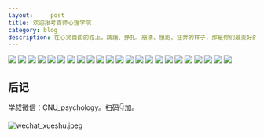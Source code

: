 ```yaml
---
layout:     post
title: 欢迎报考首师心理学院
category: blog
description: 在心灵自由的路上，踌躇、挣扎、崩溃、慢跑、狂奔的样子，那是你们最美好的回忆。
---
```



![](https://cnu347-1257355643.cos.ap-beijing.myqcloud.com/CNU347/WechatIMG60.jpeg)
![](https://cnu347-1257355643.cos.ap-beijing.myqcloud.com/CNU347/WechatIMG61.jpeg)
![](https://cnu347-1257355643.cos.ap-beijing.myqcloud.com/CNU347/WechatIMG62.jpeg)
![](https://cnu347-1257355643.cos.ap-beijing.myqcloud.com/CNU347/WechatIMG63.jpeg)
![](https://cnu347-1257355643.cos.ap-beijing.myqcloud.com/CNU347/WechatIMG65.jpeg)
![](https://cnu347-1257355643.cos.ap-beijing.myqcloud.com/CNU347/WechatIMG66.jpeg)
![](https://cnu347-1257355643.cos.ap-beijing.myqcloud.com/CNU347/WechatIMG67.jpeg)
![](https://cnu347-1257355643.cos.ap-beijing.myqcloud.com/CNU347/WechatIMG68.jpeg)
![](https://cnu347-1257355643.cos.ap-beijing.myqcloud.com/CNU347/WechatIMG69.jpeg)
![](https://cnu347-1257355643.cos.ap-beijing.myqcloud.com/CNU347/WechatIMG71.jpeg)
![](https://cnu347-1257355643.cos.ap-beijing.myqcloud.com/CNU347/WechatIMG72.jpeg)
![](https://cnu347-1257355643.cos.ap-beijing.myqcloud.com/CNU347/WechatIMG73.jpeg)
![](https://cnu347-1257355643.cos.ap-beijing.myqcloud.com/CNU347/WechatIMG74.jpeg)
![](https://cnu347-1257355643.cos.ap-beijing.myqcloud.com/CNU347/WechatIMG75.jpeg)
![](https://cnu347-1257355643.cos.ap-beijing.myqcloud.com/CNU347/WechatIMG76.jpeg)
![](https://cnu347-1257355643.cos.ap-beijing.myqcloud.com/CNU347/WechatIMG77.jpeg)
![](https://cnu347-1257355643.cos.ap-beijing.myqcloud.com/CNU347/WechatIMG79.jpeg)
![](https://cnu347-1257355643.cos.ap-beijing.myqcloud.com/CNU347/WechatIMG80.jpeg)
![](https://cnu347-1257355643.cos.ap-beijing.myqcloud.com/CNU347/WechatIMG82.png)
![](https://cnu347-1257355643.cos.ap-beijing.myqcloud.com/CNU347/WechatIMG84.jpeg)
![](https://cnu347-1257355643.cos.ap-beijing.myqcloud.com/CNU347/WechatIMG85.jpeg)
![](https://cnu347-1257355643.cos.ap-beijing.myqcloud.com/CNU347/WechatIMG87.jpeg)
![](https://cnu347-1257355643.cos.ap-beijing.myqcloud.com/CNU347/WechatIMG86.jpeg)

## 后记

学叔微信：CNU_psychology。扫码👇加。

![wechat_xueshu.jpeg](https://cnu347-1257355643.cos.ap-beijing.myqcloud.com/CNU347/WechatIMG125.jpeg)


